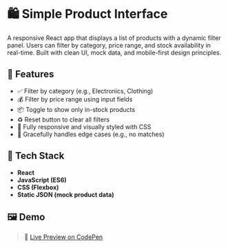 # 🛍️ Simple Product Interface

A responsive React app that displays a list of products with a dynamic filter panel. Users can filter by category, price range, and stock availability in real-time. Built with clean UI, mock data, and mobile-first design principles.

## 🔧 Features

- ✅ Filter by category (e.g., Electronics, Clothing)
- 💰 Filter by price range using input fields
- 📦 Toggle to show only in-stock products
- ♻️ Reset button to clear all filters
- 📱 Fully responsive and visually styled with CSS
- 🚫 Gracefully handles edge cases (e.g., no matches)

## 🚀 Tech Stack

- **React**
- **JavaScript (ES6)**
- **CSS (Flexbox)**
- **Static JSON (mock product data)**

## 🖼️ Demo

> 🔗 [Live Preview on CodePen](https://codepen.io/timothy-tfwong/pen/bNNgBJN)
